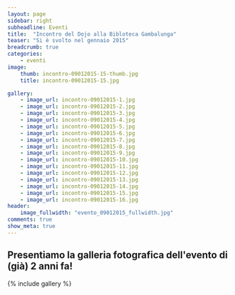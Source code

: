 ```yaml
---
layout: page
sidebar: right
subheadline: Eventi
title:  "Incontro del Dojo alla Bibloteca Gambalunga"
teaser: "Si è svolto nel gennaio 2015"
breadcrumb: true
categories:
    - eventi
image:
    thumb: incontro-09012015-15-thumb.jpg
    title: incontro-09012015-15.jpg

gallery:
    - image_url: incontro-09012015-1.jpg
    - image_url: incontro-09012015-2.jpg
    - image_url: incontro-09012015-3.jpg
    - image_url: incontro-09012015-4.jpg  
    - image_url: incontro-09012015-5.jpg     
    - image_url: incontro-09012015-6.jpg
    - image_url: incontro-09012015-7.jpg
    - image_url: incontro-09012015-8.jpg
    - image_url: incontro-09012015-9.jpg
    - image_url: incontro-09012015-10.jpg
    - image_url: incontro-09012015-11.jpg
    - image_url: incontro-09012015-12.jpg
    - image_url: incontro-09012015-13.jpg
    - image_url: incontro-09012015-14.jpg
    - image_url: incontro-09012015-15.jpg
    - image_url: incontro-09012015-16.jpg
header:
    image_fullwidth: "evento_09012015_fullwidth.jpg"
comments: true
show_meta: true
---
```


## Presentiamo la galleria fotografica dell'evento di (già) 2 anni fa!

{% include gallery %}

